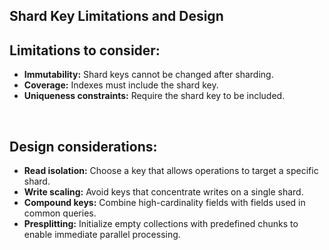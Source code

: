 ## Shard Key Limitations and Design

## Limitations to consider:
* **Immutability:** Shard keys cannot be changed after sharding.
* **Coverage:** Indexes must include the shard key.
* **Uniqueness constraints:** Require the shard key to be included.

&nbsp;
## Design considerations:
* **Read isolation:** Choose a key that allows operations to target a specific shard.
* **Write scaling:** Avoid keys that concentrate writes on a single shard.
* **Compound keys:** Combine high-cardinality fields with fields used in common queries.
* **Presplitting:** Initialize empty collections with predefined chunks to enable immediate parallel processing.